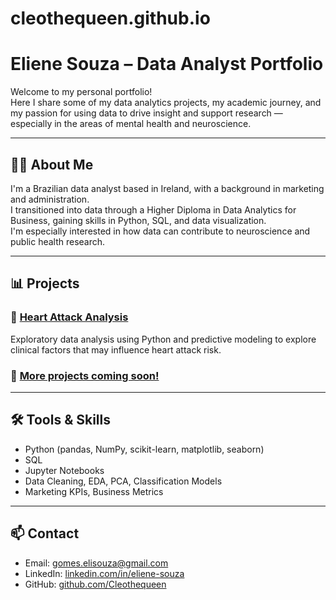 # cleothequeen.github.io

# Eliene Souza – Data Analyst Portfolio

Welcome to my personal portfolio!  
Here I share some of my data analytics projects, my academic journey, and my passion for using data to drive insight and support research — especially in the areas of mental health and neuroscience.

---

## 👩‍💻 About Me

I'm a Brazilian data analyst based in Ireland, with a background in marketing and administration.  
I transitioned into data through a Higher Diploma in Data Analytics for Business, gaining skills in Python, SQL, and data visualization.  
I'm especially interested in how data can contribute to neuroscience and public health research.

---

## 📊 Projects

### 🔹 [Heart Attack Analysis](https://github.com/Cleothequeen/Heart-Attack)
Exploratory data analysis using Python and predictive modeling to explore clinical factors that may influence heart attack risk.

### 🔹 [More projects coming soon!](https://github.com/Cleothequeen?tab=repositories)

---

## 🛠️ Tools & Skills

- Python (pandas, NumPy, scikit-learn, matplotlib, seaborn)
- SQL
- Jupyter Notebooks
- Data Cleaning, EDA, PCA, Classification Models
- Marketing KPIs, Business Metrics

---

## 📫 Contact

- Email: gomes.elisouza@gmail.com  
- LinkedIn: [linkedin.com/in/eliene-souza](https://linkedin.com/in/eliene-souza)  
- GitHub: [github.com/Cleothequeen](https://github.com/Cleothequeen)

